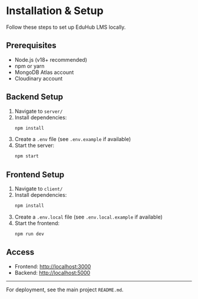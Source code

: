 # Installation & Setup

Follow these steps to set up EduHub LMS locally.

## Prerequisites
- Node.js (v18+ recommended)
- npm or yarn
- MongoDB Atlas account
- Cloudinary account

## Backend Setup
1. Navigate to `server/`
2. Install dependencies:
   ```sh
   npm install
   ```
3. Create a `.env` file (see `.env.example` if available)
4. Start the server:
   ```sh
   npm start
   ```

## Frontend Setup
1. Navigate to `client/`
2. Install dependencies:
   ```sh
   npm install
   ```
3. Create a `.env.local` file (see `.env.local.example` if available)
4. Start the frontend:
   ```sh
   npm run dev
   ```

## Access
- Frontend: [http://localhost:3000](http://localhost:3000)
- Backend: [http://localhost:5000](http://localhost:5000)

---
For deployment, see the main project `README.md`.
